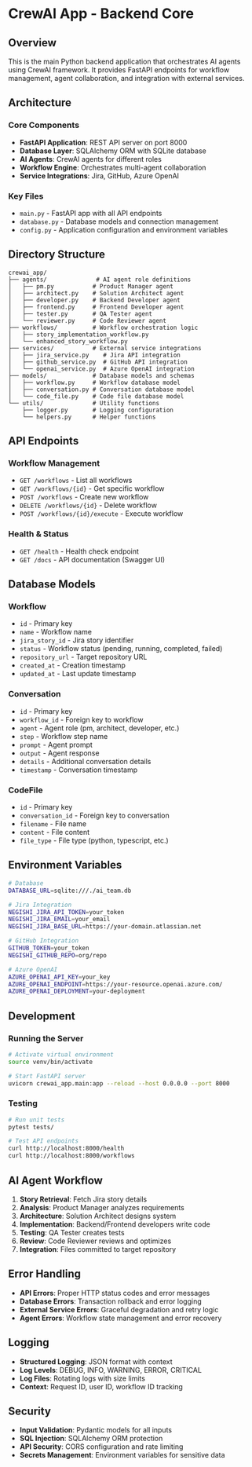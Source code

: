# CrewAI App - Backend Core

## Overview
This is the main Python backend application that orchestrates AI agents using CrewAI framework. It provides FastAPI endpoints for workflow management, agent collaboration, and integration with external services.

## Architecture

### Core Components
- **FastAPI Application**: REST API server on port 8000
- **Database Layer**: SQLAlchemy ORM with SQLite database
- **AI Agents**: CrewAI agents for different roles
- **Workflow Engine**: Orchestrates multi-agent collaboration
- **Service Integrations**: Jira, GitHub, Azure OpenAI

### Key Files
- `main.py` - FastAPI app with all API endpoints
- `database.py` - Database models and connection management
- `config.py` - Application configuration and environment variables

## Directory Structure

```
crewai_app/
├── agents/              # AI agent role definitions
│   ├── pm.py           # Product Manager agent
│   ├── architect.py    # Solution Architect agent
│   ├── developer.py    # Backend Developer agent
│   ├── frontend.py     # Frontend Developer agent
│   ├── tester.py       # QA Tester agent
│   └── reviewer.py     # Code Reviewer agent
├── workflows/          # Workflow orchestration logic
│   ├── story_implementation_workflow.py
│   └── enhanced_story_workflow.py
├── services/           # External service integrations
│   ├── jira_service.py    # Jira API integration
│   ├── github_service.py  # GitHub API integration
│   └── openai_service.py  # Azure OpenAI integration
├── models/             # Database models and schemas
│   ├── workflow.py     # Workflow database model
│   ├── conversation.py # Conversation database model
│   └── code_file.py    # Code file database model
└── utils/              # Utility functions
    ├── logger.py       # Logging configuration
    └── helpers.py      # Helper functions
```

## API Endpoints

### Workflow Management
- `GET /workflows` - List all workflows
- `GET /workflows/{id}` - Get specific workflow
- `POST /workflows` - Create new workflow
- `DELETE /workflows/{id}` - Delete workflow
- `POST /workflows/{id}/execute` - Execute workflow

### Health & Status
- `GET /health` - Health check endpoint
- `GET /docs` - API documentation (Swagger UI)

## Database Models

### Workflow
- `id` - Primary key
- `name` - Workflow name
- `jira_story_id` - Jira story identifier
- `status` - Workflow status (pending, running, completed, failed)
- `repository_url` - Target repository URL
- `created_at` - Creation timestamp
- `updated_at` - Last update timestamp

### Conversation
- `id` - Primary key
- `workflow_id` - Foreign key to workflow
- `agent` - Agent role (pm, architect, developer, etc.)
- `step` - Workflow step name
- `prompt` - Agent prompt
- `output` - Agent response
- `details` - Additional conversation details
- `timestamp` - Conversation timestamp

### CodeFile
- `id` - Primary key
- `conversation_id` - Foreign key to conversation
- `filename` - File name
- `content` - File content
- `file_type` - File type (python, typescript, etc.)

## Environment Variables

```bash
# Database
DATABASE_URL=sqlite:///./ai_team.db

# Jira Integration
NEGISHI_JIRA_API_TOKEN=your_token
NEGISHI_JIRA_EMAIL=your_email
NEGISHI_JIRA_BASE_URL=https://your-domain.atlassian.net

# GitHub Integration
GITHUB_TOKEN=your_token
NEGISHI_GITHUB_REPO=org/repo

# Azure OpenAI
AZURE_OPENAI_API_KEY=your_key
AZURE_OPENAI_ENDPOINT=https://your-resource.openai.azure.com/
AZURE_OPENAI_DEPLOYMENT=your-deployment
```

## Development

### Running the Server
```bash
# Activate virtual environment
source venv/bin/activate

# Start FastAPI server
uvicorn crewai_app.main:app --reload --host 0.0.0.0 --port 8000
```

### Testing
```bash
# Run unit tests
pytest tests/

# Test API endpoints
curl http://localhost:8000/health
curl http://localhost:8000/workflows
```

## AI Agent Workflow

1. **Story Retrieval**: Fetch Jira story details
2. **Analysis**: Product Manager analyzes requirements
3. **Architecture**: Solution Architect designs system
4. **Implementation**: Backend/Frontend developers write code
5. **Testing**: QA Tester creates tests
6. **Review**: Code Reviewer reviews and optimizes
7. **Integration**: Files committed to target repository

## Error Handling

- **API Errors**: Proper HTTP status codes and error messages
- **Database Errors**: Transaction rollback and error logging
- **External Service Errors**: Graceful degradation and retry logic
- **Agent Errors**: Workflow state management and error recovery

## Logging

- **Structured Logging**: JSON format with context
- **Log Levels**: DEBUG, INFO, WARNING, ERROR, CRITICAL
- **Log Files**: Rotating logs with size limits
- **Context**: Request ID, user ID, workflow ID tracking

## Security

- **Input Validation**: Pydantic models for all inputs
- **SQL Injection**: SQLAlchemy ORM protection
- **API Security**: CORS configuration and rate limiting
- **Secrets Management**: Environment variables for sensitive data
